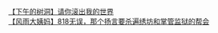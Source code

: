 [【下午的树洞】请你滚出我的世界](http://tieba.baidu.com/p/2295108918?see_lz=1&pn=)   
[【风雨大姨妈】818无误，那个扬言要杀遍绣坊和掌管监狱的帮会](http://tieba.baidu.com/p/2295992312?see_lz=1&pn=)   
